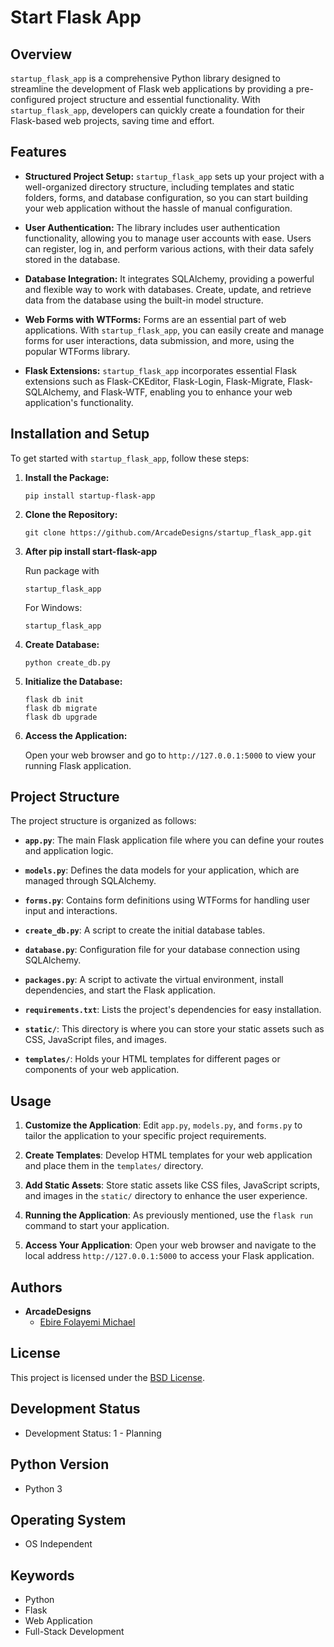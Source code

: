 # Start Flask  App

## Overview

`startup_flask_app` is a comprehensive Python library designed to streamline the development of Flask web applications by providing a pre-configured project structure and essential functionality. With `startup_flask_app`, developers can quickly create a foundation for their Flask-based web projects, saving time and effort.

## Features

- **Structured Project Setup:** `startup_flask_app` sets up your project with a well-organized directory structure, including templates and static folders, forms, and database configuration, so you can start building your web application without the hassle of manual configuration.

- **User Authentication:** The library includes user authentication functionality, allowing you to manage user accounts with ease. Users can register, log in, and perform various actions, with their data safely stored in the database.

- **Database Integration:** It integrates SQLAlchemy, providing a powerful and flexible way to work with databases. Create, update, and retrieve data from the database using the built-in model structure.

- **Web Forms with WTForms:** Forms are an essential part of web applications. With `startup_flask_app`, you can easily create and manage forms for user interactions, data submission, and more, using the popular WTForms library.

- **Flask Extensions:** `startup_flask_app` incorporates essential Flask extensions such as Flask-CKEditor, Flask-Login, Flask-Migrate, Flask-SQLAlchemy, and Flask-WTF, enabling you to enhance your web application's functionality.

## Installation and Setup

To get started with `startup_flask_app`, follow these steps:

1. **Install the Package:**

   ```shell
   pip install startup-flask-app
   ```

2. **Clone the Repository:**

   ```shell
   git clone https://github.com/ArcadeDesigns/startup_flask_app.git
   ```

3. **After pip install start-flask-app**

   Run package with

   ```shell
   startup_flask_app
   ```

   For Windows:

   ```shell
   startup_flask_app
   ```

4. **Create Database:**

   ```shell
   python create_db.py
   ```

5. **Initialize the Database:**

   ```shell
   flask db init
   flask db migrate
   flask db upgrade
   ```

8. **Access the Application:**

   Open your web browser and go to `http://127.0.0.1:5000` to view your running Flask application.

## Project Structure

The project structure is organized as follows:

- **`app.py`**: The main Flask application file where you can define your routes and application logic.

- **`models.py`**: Defines the data models for your application, which are managed through SQLAlchemy.

- **`forms.py`**: Contains form definitions using WTForms for handling user input and interactions.

- **`create_db.py`**: A script to create the initial database tables.

- **`database.py`**: Configuration file for your database connection using SQLAlchemy.

- **`packages.py`**: A script to activate the virtual environment, install dependencies, and start the Flask application.

- **`requirements.txt`**: Lists the project's dependencies for easy installation.

- **`static/`**: This directory is where you can store your static assets such as CSS, JavaScript files, and images.

- **`templates/`**: Holds your HTML templates for different pages or components of your web application.

## Usage

1. **Customize the Application**: Edit `app.py`, `models.py`, and `forms.py` to tailor the application to your specific project requirements.

2. **Create Templates**: Develop HTML templates for your web application and place them in the `templates/` directory.

3. **Add Static Assets**: Store static assets like CSS files, JavaScript scripts, and images in the `static/` directory to enhance the user experience.

4. **Running the Application**: As previously mentioned, use the `flask run` command to start your application.

5. **Access Your Application**: Open your web browser and navigate to the local address `http://127.0.0.1:5000` to access your Flask application.

## Authors

- **ArcadeDesigns**
  - [Ebire Folayemi Michael](mailto:folayemiebire@gmail.com)

## License

This project is licensed under the [BSD License](LICENSE).

## Development Status

- Development Status: 1 - Planning

## Python Version

- Python 3

## Operating System

- OS Independent

## Keywords

- Python
- Flask
- Web Application
- Full-Stack Development
